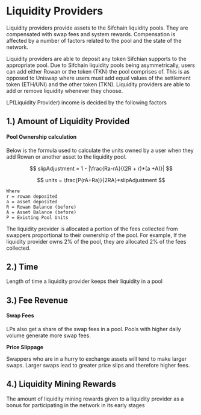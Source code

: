 # Liquidity Providers

Liquidity providers provide assets to the Sifchain liquidity pools. They are compensated with swap fees and system rewards. Compensation is affected by a number of factors related to the pool and the state of the network.

Liquidity providers are able to deposit any token Sifchian supports to the appropriate pool. Due to Sifchain liquidity pools being asymmetrically, users can add either Rowan or the token \(TKN\) the pool comprises of. This is as opposed to Uniswap where users must add equal values of the settlement token \(ETH/UNI\) and the other token \(TKN\).  Liquidity providers are able to add or remove liquidity whenever they choose. 

LP\(Liquidity Provider\) income is decided by the following factors 

## 1.\) Amount of Liquidity Provided

#### Pool Ownership calculation

Below is the formula used to calculate the units owned by a user when they add Rowan or another asset to the liquidity pool.

$$
slipAdjustment = 1 - |\frac{Ra-rA}{(2R + r)*(a +A)}|
$$

$$
units = \frac{P(rA+Ra)}{2RA}*slipAdjustment
$$

```text
Where
r = rowan deposited‌
a = asset deposited‌
R = Rowan Balance (before)‌
A = Asset Balance (before)‌
P = Existing Pool Units‌
```

The liquidity provider is allocated a portion of the fees collected from swappers proportional to their ownership of the pool. For example, If the liquidity provider owns 2% of the pool, they are allocated 2% of the fees collected.

## 2.\) Time

 Length of time a liquidity provider keeps their liquidity in a pool

## **3.\)** Fee Revenue

#### Swap Fees

LPs also get a share of the swap fees in a pool. Pools with higher daily volume generate more swap fees.

**Price Slippage**

Swappers who are in a hurry to exchange assets will tend to make larger swaps. Larger swaps lead to greater price slips and therefore higher fees.

## 4.\) Liquidity Mining Rewards

The amount of liquidity mining rewards given to a liquidity provider as a bonus for participating in the network in its early stages 

